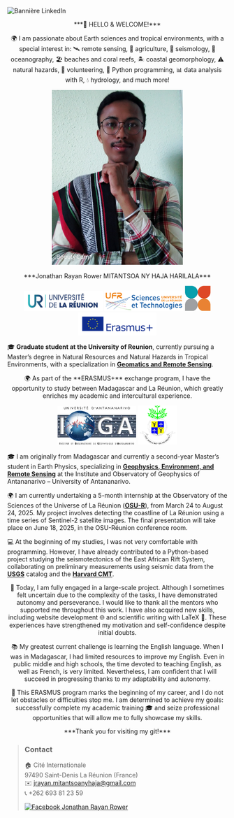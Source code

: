 ![Bannière LinkedIn](https://raw.githubusercontent.com/Nathan17reunion/PyDSAS_Reunion_Island/main/images/Banni%C3%A8re%20LinkedIn%20professionnel%20moderne%20marketing%20orange%20noir.png)

<p align="center">***👋 HELLO & WELCOME!***</p>

<p align="center">🌍 I am passionate about Earth sciences and tropical environments, with a special interest in:
🛰️ remote sensing, 🚜 agriculture, 🌋 seismology, 🌊 oceanography, 🏖️ beaches and coral reefs, 🏝️ coastal geomorphology, ⚠️ natural hazards, 🤝 volunteering, 🐍 Python programming, 📊 data analysis with R, 💧 hydrology, and much more!</p>

<p align="center">
  <img src="https://raw.githubusercontent.com/Nathan17reunion/PyDSAS_Reunion_Island/main/images/MYXJ_20250308154044195_fast(1).jpg" alt="Logo 5" width="300"/>
</p>

<p align="center">***Jonathan Rayan Rower MITANTSOA NY HAJA HARILALA***</p>

<p align="center">
  <img src="https://github.com/Nathan17reunion/PyDSAS_Reunion_Island/blob/main/images/univ_reunion.png" alt="Logo 5" width="180"/>
  <img src="https://github.com/Nathan17reunion/PyDSAS_Reunion_Island/blob/main/images/fac_sciences_univ_reunion.png" alt="Logo 6" width="180"/>
  <img src="https://raw.githubusercontent.com/Nathan17reunion/PyDSAS_Reunion_Island/main/images/images.jpg" alt="Logo 6" width="60"/>
  <img src="https://raw.githubusercontent.com/Nathan17reunion/PyDSAS_Reunion_Island/main/images/Sans%20titre-1.png" alt="Logo 6" width="180"/>
</p>

🎓 **Graduate student at the University of Reunion**, currently pursuing a Master’s degree in Natural Resources and Natural Hazards in Tropical Environments, with a specialization in [**Geomatics and Remote Sensing**](https://georezo.net/wiki/formation/master_teledetect).

<p align="center">🌍 As part of the **ERASMUS+** exchange program, I have the opportunity to study between Madagascar and La Réunion, which greatly enriches my academic and intercultural experience.</p>

<p align="center">
  <img src="https://raw.githubusercontent.com/Nathan17reunion/PyDSAS_Reunion_Island/main/images/Sans%20titre.jpg" alt="Logo 4" width="180"/>
  <img src="https://github.com/Nathan17reunion/PyDSAS_Reunion_Island/blob/main/images/univ_tana.png" alt="Logo 5" width="90"/>
</p>

🎓 I am originally from Madagascar and currently a second-year Master’s student in Earth Physics, specializing in [**Geophysics, Environment, and Remote Sensing**](http://ioga.univ-antananarivo.mg/) at the Institute and Observatory of Geophysics of Antananarivo – University of Antananarivo.

🌍 I am currently undertaking a 5-month internship at the Observatory of the Sciences of the Universe of La Réunion ([**OSU-R**](https://www.osureunion.fr/)), from March 24 to August 24, 2025.
My project involves detecting the coastline of La Réunion using a time series of Sentinel-2 satellite images.
The final presentation will take place on June 18, 2025, in the OSU-Réunion conference room.

💻 At the beginning of my studies, I was not very comfortable with programming. However, I have already contributed to a Python-based project studying the seismotectonics of the East African Rift System, collaborating on preliminary measurements using seismic data from the [**USGS**](https://earthquake.usgs.gov/earthquakes/search/) catalog and the [**Harvard CMT**](https://www.globalcmt.org/).

<p align="center">🚀 Today, I am fully engaged in a large-scale project.
Although I sometimes felt uncertain due to the complexity of the tasks, I have demonstrated autonomy and perseverance.
I would like to thank all the mentors who supported me throughout this work.
I have also acquired new skills, including website development 🌐 and scientific writing with LaTeX 📄.
These experiences have strengthened my motivation and self-confidence despite initial doubts.</p>

<p align="center">📚 My greatest current challenge is learning the English language.
When I was in Madagascar, I had limited resources to improve my English.
Even in public middle and high schools, the time devoted to teaching English, as well as French, is very limited.
Nevertheless, I am confident that I will succeed in progressing thanks to my adaptability and autonomy.</p>

<p align="center">🎯 This ERASMUS program marks the beginning of my career, and I do not let obstacles or difficulties stop me.
I am determined to achieve my goals: successfully complete my academic training 🎓 and seize professional opportunities that will allow me to fully showcase my skills.</p>

<p align="center">***Thank you for visiting my git!***</p>

> ### **Contact**
> 🏠 Cité Internationale   
> 97490 Saint-Denis La Réunion (France)  
> ✉️ [jrayan.mitantsoanyhaja@gmail.com](mailto:jrayan.mitantsoanyhaja@gmail.com)   
> 📞 +262 693 81 23 59  
> 
>  <a href="https://www.facebook.com/profile.php?id=61571394063716">
>   <img src="https://img.freepik.com/psd-gratuit/conception-du-logo-medias-sociaux_23-2151296987.jpg?semt=ais_hybrid&w=740" alt="Facebook" width="20" />
>   Jonathan Rayan Rower
> </a>

